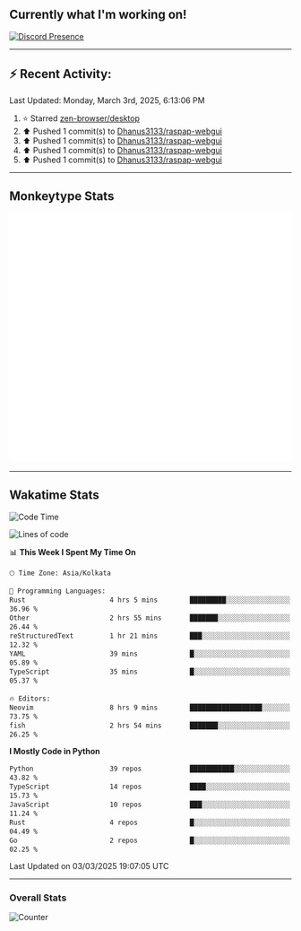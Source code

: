## Currently what I'm working on!
[![Discord Presence](https://lanyard.cnrad.dev/api/534981034400284712)](https://discord.com/users/534981034400284712)

---

## :zap: Recent Activity:
<!--RECENT_ACTIVITY:last_update-->
Last Updated: Monday, March 3rd, 2025, 6:13:06 PM
<!--RECENT_ACTIVITY:last_update_end-->
<!--RECENT_ACTIVITY:start-->
1. ⭐ Starred [zen-browser/desktop](https://github.com/zen-browser/desktop)<br>
2. ⬆️ Pushed 1 commit(s) to [Dhanus3133/raspap-webgui](https://github.com/Dhanus3133/raspap-webgui)<br>
3. ⬆️ Pushed 1 commit(s) to [Dhanus3133/raspap-webgui](https://github.com/Dhanus3133/raspap-webgui)<br>
4. ⬆️ Pushed 1 commit(s) to [Dhanus3133/raspap-webgui](https://github.com/Dhanus3133/raspap-webgui)<br>
5. ⬆️ Pushed 1 commit(s) to [Dhanus3133/raspap-webgui](https://github.com/Dhanus3133/raspap-webgui)<br>
<!--RECENT_ACTIVITY:end-->

---

## Monkeytype Stats
<a href="https://monkeytype.com/profile/dhanus">
  <img src="https://raw.githubusercontent.com/Dhanus3133/Dhanus3133/monkeytype/monkeytype-lb.svg" alt="Monkeytype Profile" />
</a>

---

## Wakatime Stats
<!--START_SECTION:waka-->
![Code Time](http://img.shields.io/badge/Code%20Time-2%2C588%20hrs%2012%20mins-blue)

![Lines of code](https://img.shields.io/badge/From%20Hello%20World%20I%27ve%20Written-5.9%20million%20lines%20of%20code-blue)

📊 **This Week I Spent My Time On** 

```text
🕑︎ Time Zone: Asia/Kolkata

💬 Programming Languages: 
Rust                     4 hrs 5 mins        █████████░░░░░░░░░░░░░░░░   36.96 % 
Other                    2 hrs 55 mins       ███████░░░░░░░░░░░░░░░░░░   26.44 % 
reStructuredText         1 hr 21 mins        ███░░░░░░░░░░░░░░░░░░░░░░   12.32 % 
YAML                     39 mins             █░░░░░░░░░░░░░░░░░░░░░░░░   05.89 % 
TypeScript               35 mins             █░░░░░░░░░░░░░░░░░░░░░░░░   05.37 % 

🔥 Editors: 
Neovim                   8 hrs 9 mins        ██████████████████░░░░░░░   73.75 % 
fish                     2 hrs 54 mins       ███████░░░░░░░░░░░░░░░░░░   26.25 % 
```

**I Mostly Code in Python** 

```text
Python                   39 repos            ███████████░░░░░░░░░░░░░░   43.82 % 
TypeScript               14 repos            ████░░░░░░░░░░░░░░░░░░░░░   15.73 % 
JavaScript               10 repos            ███░░░░░░░░░░░░░░░░░░░░░░   11.24 % 
Rust                     4 repos             █░░░░░░░░░░░░░░░░░░░░░░░░   04.49 % 
Go                       2 repos             █░░░░░░░░░░░░░░░░░░░░░░░░   02.25 % 
```




 Last Updated on 03/03/2025 19:07:05 UTC
<!--END_SECTION:waka-->
---

### Overall Stats

<img src="https://moe-counter.glitch.me/get/@Dhanus3133?theme=asoul" alt="Counter" />
